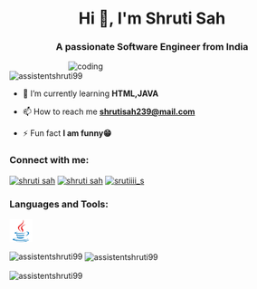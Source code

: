 <h1 align="center">Hi 👋, I'm Shruti Sah</h1>
<h3 align="center">A passionate Software Engineer from India</h3>
<img align="right" alt="coding" width="400" src="https://www.google.com/url?sa=i&url=https%3A%2F%2Fgiphy.com%2Fexplore%2Fcoding&psig=AOvVaw2lZd1LiCB1L_JouYgcugVA&ust=1685265821300000&source=images&cd=vfe&ved=0CBEQjRxqFwoTCPiwo82Wlf8CFQAAAAAdAAAAABAT ">
<p align="left"> <img src="https://komarev.com/ghpvc/?username=assistentshruti99&label=Profile%20views&color=0e75b6&style=flat" alt="assistentshruti99" /> </p>

- 🌱 I’m currently learning **HTML,JAVA**

- 📫 How to reach me **shrutisah239@mail.com**

- ⚡ Fun fact **I am funny😁**

<h3 align="left">Connect with me:</h3>
<p align="left">
<a href="https://linkedin.com/in/shruti sah" target="blank"><img align="center" src="https://raw.githubusercontent.com/rahuldkjain/github-profile-readme-generator/master/src/images/icons/Social/linked-in-alt.svg" alt="shruti sah" height="30" width="40" /></a>
<a href="https://fb.com/shruti sah" target="blank"><img align="center" src="https://raw.githubusercontent.com/rahuldkjain/github-profile-readme-generator/master/src/images/icons/Social/facebook.svg" alt="shruti sah" height="30" width="40" /></a>
<a href="https://instagram.com/srutiiii_s" target="blank"><img align="center" src="https://raw.githubusercontent.com/rahuldkjain/github-profile-readme-generator/master/src/images/icons/Social/instagram.svg" alt="srutiiii_s" height="30" width="40" /></a>
</p>

<h3 align="left">Languages and Tools:</h3>
<p align="left"> <a href="https://www.java.com" target="_blank" rel="noreferrer"> <img src="https://raw.githubusercontent.com/devicons/devicon/master/icons/java/java-original.svg" alt="java" width="40" height="40"/> </a> </p>

<p><img align="left" src="https://github-readme-stats.vercel.app/api/top-langs?username=assistentshruti99&show_icons=true&locale=en&layout=compact" alt="assistentshruti99" /></p>

<p>&nbsp;<img align="center" src="https://github-readme-stats.vercel.app/api?username=assistentshruti99&show_icons=true&locale=en" alt="assistentshruti99" /></p>

<p><img align="center" src="https://github-readme-streak-stats.herokuapp.com/?user=assistentshruti99&" alt="assistentshruti99" /></p>
